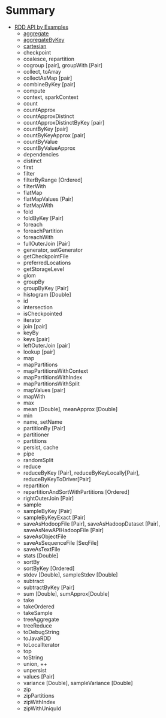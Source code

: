 # Summary

* [RDD API by Examples](rdd_api_by_examples/README.md)
    * [aggregate](aggregate.md)
    * [aggregateByKey](aggregateByKey.md)
    * [cartesian](cartesian.md)
    * checkpoint
    * coalesce, repartition
    * cogroup [pair], groupWith [Pair]
    * collect, toArray
    * collectAsMap [pair]
    * combineByKey [pair]
    * compute
    * context, sparkContext
    * count
    * countApprox
    * countApproxDistinct
    * countApproxDistinctByKey [pair]
    * countByKey [pair]
    * countByKeyApprox [pair]
    * countByValue
    * countByValueApprox
    * dependencies
    * distinct
    * first
    * filter
    * filterByRange [Ordered]
    * filterWith
    * flatMap
    * flatMapValues [Pair]
    * flatMapWith
    * fold
    * foldByKey [Pair]
    * foreach
    * foreachPartition
    * foreachWith
    * fullOuterJoin [Pair]
    * generator, setGenerator
    * getCheckpointFile
    * preferredLocations
    * getStorageLevel
    * glom
    * groupBy
    * groupByKey [Pair]
    * histogram [Double]
    * id
    * intersection
    * isCheckpointed
    * iterator
    * join [pair]
    * keyBy
    * keys [pair]
    * leftOuterJoin [pair]
    * lookup [pair]
    * map
    * mapPartitions
    * mapPartitionsWithContext
    * mapPartitionsWithIndex
    * mapPartitionsWithSplit
    * mapValues [pair]
    * mapWith
    * max
    * mean [Double], meanApprox [Double]
    * min
    * name, setName
    * partitionBy [Pair]
    * partitioner
    * partitions
    * persist, cache
    * pipe
    * randomSplit
    * reduce
    * reduceByKey [Pair], reduceByKeyLocally[Pair], reduceByKeyToDriver[Pair]
    * repartition
    * repartitionAndSortWithPartitions [Ordered]
    * rightOuterJoin [Pair]
    * sample
    * sampleByKey [Pair]
    * sampleByKeyExact [Pair]
    * saveAsHodoopFile [Pair], saveAsHadoopDataset [Pair], saveAsNewAPIHadoopFile [Pair]
    * saveAsObjectFile
    * saveAsSequenceFile [SeqFile]
    * saveAsTextFile
    * stats [Double]
    * sortBy
    * sortByKey [Ordered]
    * stdev [Double], sampleStdev [Double]
    * subtract
    * subtractByKey [Pair]
    * sum [Double], sumApprox[Double]
    * take
    * takeOrdered
    * takeSample
    * treeAggregate
    * treeReduce
    * toDebugString
    * toJavaRDD
    * toLocalIterator
    * top
    * toString
    * union, ++
    * unpersist
    * values [Pair]
    * variance [Double], sampleVariance [Double]
    * zip
    * zipPartitions
    * zipWithIndex
    * zipWithUniquId